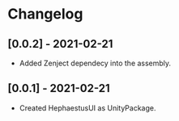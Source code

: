 # Changelog

## [0.0.2] - 2021-02-21
- Added Zenject dependecy into the assembly.

## [0.0.1] - 2021-02-21
- Created HephaestusUI as UnityPackage.
